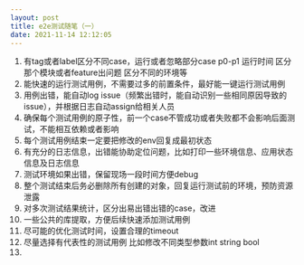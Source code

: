 ```yaml
---
layout: post
title: e2e测试随笔（一）
date: 2021-11-14 12:12:05
---
```


1. 有tag或者label区分不同case，运行或者忽略部分case p0-p1 运行时间 区分那个模块或者feature出问题 区分不同的环境等
2. 能快速的运行测试用例，不需要过多的前置条件，最好能一键运行测试用例
3. 用例出错，能自动log issue（频繁出错时，能自动识别一些相同原因导致的issue），并根据日志自动assign给相关人员
4. 确保每个测试用例的原子性，前一个case不管成功或者失败都不会影响后面测试，不能相互依赖或者影响
5. 每个测试用例结束一定要把修改的env回复成最初状态
6. 有充分的日志信息，出错能协助定位问题，比如打印一些环境信息、应用状态信息及日志信息
7. 测试环境如果出错，保留现场一段时间方便debug
8. 整个测试结束后务必删除所有创建的对象，回复运行测试前的环境，预防资源泄露
9. 对多次测试结果统计，区分出易出错出错的case，改进
10. 一些公共的库提取，方便后续快速添加测试用例
11. 尽可能的优化测试时间，设置合理的timeout
12. 尽量选择有代表性的测试用例 比如修改不同类型参数int string bool
13. 